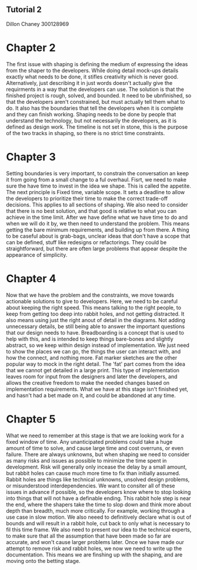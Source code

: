 ## Tutorial 2
Dillon Chaney
300128969

# Chapter 2
The first issue with shaping is defining the medium of expressing the ideas from the shaper to the developers. While doing detail mock-ups details exactly what needs to be done, it stifles creativity which is never good. Alternatively, just describing it in just words doesn't actually give the requirments in a way that the developers can use. The solution is that the finished project is rough, solved, and bounded. It need to be ubnfinished, so that the developers aren't constrained, but must actually tell them what to do. It also has the boundaries that tell the developers when it is complete and they can finish working. Shaping needs to be done by people that understand the technology, but not necessarily the developers, as it is defined as design work. The timeline is not set in stone, this is the purpose of the two tracks in shaping, so there is no strict time constraints.

# Chapter 3
Setting boundaries is very important, to constrain the conversation an keep it from going from a small change to a ful overhaul. Fisrt, we need to make sure the have time to invest in the idea we shape. This is called the appetite. The next principle is Fixed time, variable scope. It sets a deadline to allow the developers to prioritize their time to make the correct trade-off decisions. This applies to all sections of shaping. We also need to consider that there is no best solution, and that good is relative to what you can achieve in the time limit. After we have define what we have time to do and when we will do it by, we then need to understand the problem. This means getting the bare minimum requirements, and building up from there. A thing to be caseful about is grab-bags, unclear ideas that don't have a scope that can be defined, stuff like redesigns or refactorings. They could be straightforward, but there are often large problems that appear despite the appearance of simplicity.

# Chapter 4
Now that we have the problem and the constraints, we move towards actionable solutions to give to developers. Here, we need to be careful about keeping the right speed. This means talking to the right people, to keep from getting too deep into rabbit holes, and not getting distracted. It also means using just the right anout of detail in the diagrams. Not adding unnecessary details, be still being able to answer the important questions that our design needs to have. Breadboarding is a concept that is used to help with this, and is intended to keep things bare-bones and slightly abstract, so we keep within design instead of implementation. We just need to show the places we can go, the things the user can interact with, and how the connect, and nothing more. Fat marker sketches are the other popular way to mock in the right detail. The 'fat' part comes from the idea that we cannot get detailed in a large print. This type of implementation leaves room for input from the designers and later the developers, and allows the creative freedom to make the needed changes based on implementation requirements. What we have at this stage isn't finished yet, and hasn't had a bet made on it, and could be abandoned at any time.

# Chapter 5
What we need to remember at this stage is that we are looking work for a fixed window of time. Any unanticipated problems could take a huge amount of time to solve, and cause large time and cost overruns, or even failure. There are always unknowns, but when shaping we need to consider as many risks and issues as possible to minimize the time spent in development. Risk will generally only incease the delay by a small amount, but rabbit holes can cause much more time to fix than initially assumed. Rabbit holes are things like technical unknowns, unsolved design problems, or misunderstood interdependencies. 
We want to consiter all of these issues in advance if possible, so the developers know where to stop looking into things that will not have a definable ending. This rabbit hole step is near the end, where the shapers take the time to slop down and think more about depth than breadth, much more critically. For example, working through a use case in slow motion. We also neeed to definitively declare what is out of bounds and will result in a rabbit hole, cut back to only what is necessary to fil this time frame. We also need to present our idea to the technical experts, to make sure that all the assumption that have been made so far are accurate, and won't cause larger problems later. Once we have made our attempt to remove risk and rabbit holes, we now we need to write up the documentation. This means we are finshing up with the shaping, and are moving onto the betting stage.
























